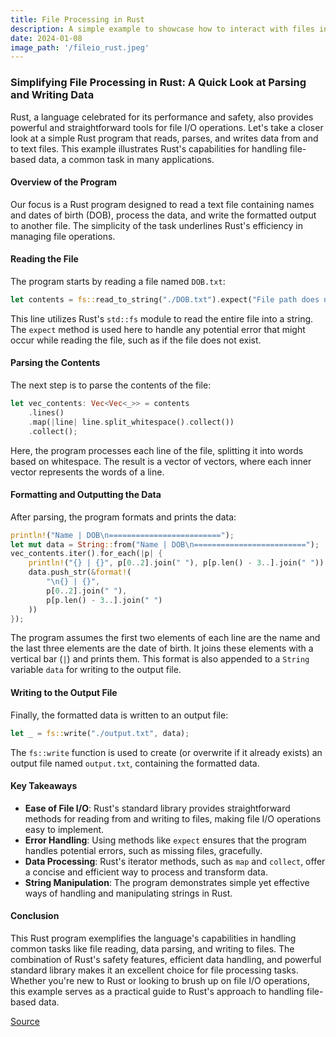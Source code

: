 ```yaml
---
title: File Processing in Rust
description: A simple example to showcase how to interact with files in rust.
date: 2024-01-08
image_path: '/fileio_rust.jpeg'
---
```


### Simplifying File Processing in Rust: A Quick Look at Parsing and Writing Data

Rust, a language celebrated for its performance and safety, also provides powerful and straightforward tools for file I/O operations. Let's take a closer look at a simple Rust program that reads, parses, and writes data from and to text files. This example illustrates Rust's capabilities for handling file-based data, a common task in many applications.

#### Overview of the Program

Our focus is a Rust program designed to read a text file containing names and dates of birth (DOB), process the data, and write the formatted output to another file. The simplicity of the task underlines Rust's efficiency in managing file operations.

#### Reading the File

The program starts by reading a file named `DOB.txt`:

```rust
let contents = fs::read_to_string("./DOB.txt").expect("File path does not exist");
```

This line utilizes Rust's `std::fs` module to read the entire file into a string. The `expect` method is used here to handle any potential error that might occur while reading the file, such as if the file does not exist.

#### Parsing the Contents

The next step is to parse the contents of the file:

```rust
let vec_contents: Vec<Vec<_>> = contents
    .lines()
    .map(|line| line.split_whitespace().collect())
    .collect();
```

Here, the program processes each line of the file, splitting it into words based on whitespace. The result is a vector of vectors, where each inner vector represents the words of a line.

#### Formatting and Outputting the Data

After parsing, the program formats and prints the data:

```rust
println!("Name | DOB\n=========================");
let mut data = String::from("Name | DOB\n=========================");
vec_contents.iter().for_each(|p| {
    println!("{} | {}", p[0..2].join(" "), p[p.len() - 3..].join(" "));
    data.push_str(&format!(
        "\n{} | {}",
        p[0..2].join(" "),
        p[p.len() - 3..].join(" ")
    ))
});
```

The program assumes the first two elements of each line are the name and the last three elements are the date of birth. It joins these elements with a vertical bar (`|`) and prints them. This format is also appended to a `String` variable `data` for writing to the output file.

#### Writing to the Output File

Finally, the formatted data is written to an output file:

```rust
let _ = fs::write("./output.txt", data);
```

The `fs::write` function is used to create (or overwrite if it already exists) an output file named `output.txt`, containing the formatted data.

#### Key Takeaways

- **Ease of File I/O**: Rust's standard library provides straightforward methods for reading from and writing to files, making file I/O operations easy to implement.
- **Error Handling**: Using methods like `expect` ensures that the program handles potential errors, such as missing files, gracefully.
- **Data Processing**: Rust's iterator methods, such as `map` and `collect`, offer a concise and efficient way to process and transform data.
- **String Manipulation**: The program demonstrates simple yet effective ways of handling and manipulating strings in Rust.

#### Conclusion

This Rust program exemplifies the language's capabilities in handling common tasks like file reading, data parsing, and writing to files. The combination of Rust's safety features, efficient data handling, and powerful standard library makes it an excellent choice for file processing tasks. Whether you're new to Rust or looking to brush up on file I/O operations, this example serves as a practical guide to Rust's approach to handling file-based data.

[Source](https://github.com/jigypeper/file-read)

